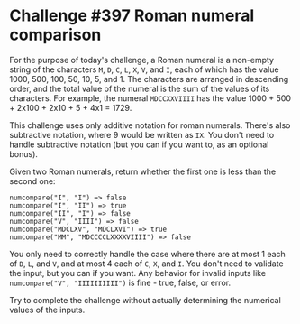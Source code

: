 # Challenge #397 Roman numeral comparison
For the purpose of today's challenge, a Roman numeral is a non-empty string of the characters `M`, `D`, `C`, `L`, `X`, `V`, and `I`, each of which has the value 1000, 500, 100, 50, 10, 5, and 1. The characters are arranged in descending order, and the total value of the numeral is the sum of the values of its characters. For example, the numeral `MDCCXXVIIII` has the value 1000 + 500 + 2x100 + 2x10 + 5 + 4x1 = 1729.

This challenge uses only additive notation for roman numerals. There's also subtractive notation, where 9 would be written as `IX`. You don't need to handle subtractive notation (but you can if you want to, as an optional bonus).

Given two Roman numerals, return whether the first one is less than the second one:
```
numcompare("I", "I") => false
numcompare("I", "II") => true
numcompare("II", "I") => false
numcompare("V", "IIII") => false
numcompare("MDCLXV", "MDCLXVI") => true
numcompare("MM", "MDCCCCLXXXXVIIII") => false
```
You only need to correctly handle the case where there are at most 1 each of `D`, `L`, and `V`, and at most 4 each of `C`, `X`, and `I`. You don't need to validate the input, but you can if you want. Any behavior for invalid inputs like `numcompare("V", "IIIIIIIIII")` is fine - true, false, or error.

Try to complete the challenge without actually determining the numerical values of the inputs.